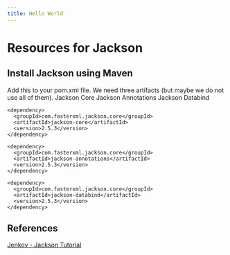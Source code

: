 ```yaml
---
title: Hello World
---
```



# Resources for Jackson


## Install Jackson using Maven
Add this to your pom.xml file. We need three artifacts (but maybe we do not use all of them).
Jackson Core
Jackson Annotations
Jackson Databind

```
<dependency>
  <groupId>com.fasterxml.jackson.core</groupId>
  <artifactId>jackson-core</artifactId>
  <version>2.5.3</version>
</dependency>

<dependency>
  <groupId>com.fasterxml.jackson.core</groupId>
  <artifactId>jackson-annotations</artifactId>
  <version>2.5.3</version>
</dependency>

<dependency>
  <groupId>com.fasterxml.jackson.core</groupId>
  <artifactId>jackson-databind</artifactId>
  <version>2.5.3</version>
</dependency>
```



## References
[Jenkov - Jackson Tutorial](http://tutorials.jenkov.com/java-json/jackson-installation.html)

